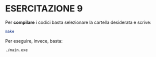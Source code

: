 # ESERCITAZIONE 9
Per **compilare** i codici basta selezionare la cartella desiderata e scrive:
```bash
make
```
Per eseguire, invece, basta:
```bash
./main.exe
```
